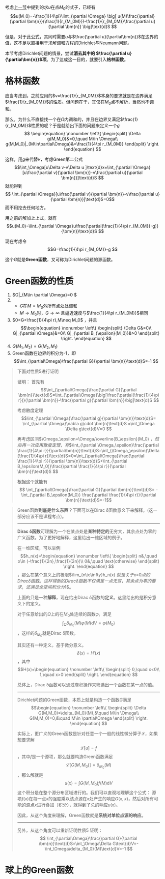 考虑[上一节](./2-格林公式及其应用.md)中提到的求$u$在点$M_0$的式子，已经有$$u(M_0)=-\frac{1}{4\pi}\iint_{\partial \Omega} \big[ u(M)\frac{\partial}{\partial \bm{n}}(\frac{1}{r_{M_0M}})-\frac{1}{r_{M_0M}}\frac{\partial u}{\partial \bm{n}} \big]\text{d}S $$

但是，对于此公式，其同时需要$u$与$\frac{\partial u}{\partial\bm{n}}$在边界的值，这不足以直接用于求解调和方程的Dirichlet与Neumann问题。

本节考虑Dirichlet问题的情景，尝试**消去其中的 $\frac{\partial u}{\partial\bm{n}}$项**。为了达成这一目的，就要引入**格林函数**。

# 格林函数

应当考虑到，之前应用的$v=\frac{1}{r_{M_0M}}$本身的要求就是在边界满足$\frac{1}{r_{M_0M}}$的性质。但问题在于，其仅在$M_0$点不解析，当然也不调和。

那么，为什么不直接找一个在$\Omega$内调和的，并且在边界又满足$\frac{1}{r_{M_0M}}$性质的呢？于是就给出下面的问题来定义一个$g$$$ \begin{equation}
    \nonumber
    \left\{
    \begin{split}
        \Delta g(M,M_0)&=0,\quad M\in \Omega\\
        g(M,M_0)|_{M\in\partial\Omega}&=\frac{1}{4\pi r_{M_0M}}
    \end{split}
    \right.
\end{equation} $$

这样，用$g$来代替$v$，考虑Green第二公式$$\int_\Omega[u\Delta v-v\Delta u ]\text{d}x=\int_{\partial \Omega}[u\frac{\partial v}{\partial \bm{n}}-v\frac{\partial u}{\partial \bm{n}}]\text{d}S $$就能得到$$ \int_{\partial \Omega}[u\frac{\partial v}{\partial \bm{n}}-v\frac{\partial u}{\partial \bm{n}}]\text{d}S=0$$而不用挖去任何地方。

用之前的解加上上式，就有$$u(M_0)=\iint_{\partial \Omega}u\frac{\partial(\frac{1}{4\pi r_{M_0M}}-g)}{\bm{n}}\text{d}S $$

现在考虑令$$G=\frac{1}{4\pi r_{M_0M}}-g $$

这个$G$就是**Green函数**，又可称为Dirichlet问题的源函数。

# Green函数的性质

1. $G|_{M\in \partial \Omega}=0 $
2. - $G$在$M=M_0$外所有点处处调和
   - $M\to M_0$时，$G\to\infty$ 且逼近速度与$\frac{1}{4\pi r_{M_0M}}$相同
3. $0<G<\frac{1}{4\pi r},M\neq M_0$ ，并且 $$\begin{equation}
    \nonumber
    \left\{
    \begin{split}
        \Delta G&=0\\
        G|_{\partial \Omega}&=0\\
        G|_{\partial B_{\epsilon}(M_0)}&>0
    \end{split}
    \right.
\end{equation} $$
1. $G(M_1,M_2)=G(M_2,M_1)$
2. Green函数在边界的积分为-1，即 $$\int_{\partial\Omega}\frac{\partial G}{\partial \bm{n}}\text{d}S=-1 $$

> 下面对性质5进行证明
>
> 证明：
> 首先有$$\int_{\partial\Omega}\frac{\partial G}{\partial \bm{n}}\text{d}S=\int_{\partial\Omega}\big[\frac{\partial(\frac{1}{4\pi r})}{\partial \bm{n}}-\frac{\partial g}{\partial \bm{n}}\big]\text{d}S $$
>
> 考虑散度定理 $$\int_{\partial \Omega}\frac{\partial g}{\partial \bm{n}}\text{d}S= \int_{\partial \Omega}\nabla g\cdot \bm{n}\text{d}S =\int_\Omega \Delta g\text{d}V=0 $$
>
> 再考虑区间$\Omega_\epsilon=\Omega/\overline{B_\epsilon}(M_0) $，然后再一次应用散度定理，有$$\int_{\partial \Omega_\epsilon}\frac{\partial \frac{1}{4\pi r}}{\partial\bm{n}}\text{d}S=\int_{\Omega_\epsilon}\Delta (\frac{1}{4\pi r})\text{d}S=0=\int_{\partial\Omega}\frac{\partial \frac{1}{4\pi r}}{\partial \bm{n}}\text{d}S+\int_{\partial B_\epsilon(M_0)}\frac{\partial \frac{1}{4\pi r}}{\partial \bm{n}}\text{d}S $$
>
> 根据这个就能有$$ \int_{\partial\Omega}\frac{\partial G}{\partial \bm{n}}\text{d}S= -\int_{\partial B_\epsilon(M_0)} \frac{\partial \frac{1}{4\pi r}}{\partial \bm{n}}\text{d}S=-1$$
> 

> Green函数**到底是什么东西**？下面可以在Dirac δ函数意义下来解释。(这一部分应该不是课程考点)。
> 
> ---
> 
> **Dirac δ函数**可理解为一个在某点处是**某种特定的**无穷大，其余点处为零的广义函数。为了更好地解释，这里给出一维区域的例子。
> 
> 在一维区域，可以举例$$h_n(x)=\begin{equation}
    \nonumber
    \left\{
        \begin{split}
            n&,\quad x\in (-\frac{1}{2n},\frac{1}{2n})\\
            0&,\quad \text{otherwise}
        \end{split}
    \right.
\end{equation} $$，那么在某个意义上的极限$\lim_{n\to\infty}h_n(x) $就是关于$x=0$点的Dirac δ函数。
> 这样得到的Dirac δ函数不仅满足一点无穷，其余点为零的要求，还满足全空间积分为$1$。
>
> 上面的只是一种**解释**，现在给出Dirac δ函数的**定义**。这里给出的是积分意义下的定义。
>
> 对于任意给出的$\Omega$上的在$M_0$处连续的函数$\varphi$，满足$$\int_\Omega \delta_{M_0}(M)\varphi(M)\text{d}V=\varphi(M_0) $$，这样的$\delta_{M_0}$就是Dirac δ函数。
>
> 其实还有一种定义，基于微分意义。$$\delta(x)=H'(x) $$，其中$$H(x)=\begin{equation}
    \nonumber
    \left\{
        \begin{split}
            0,\quad x<0\\
            1,\quad x>0
        \end{split}
    \right.
\end{equation} $$
>
> 总体上，Dirac δ函数可以通过卷积操作来筛选出一个函数在某一点的值。
>
> ---
>
> Dirichlet问题的Green函数，本质上就是构造一个函数$G$满足$$\begin{equation}
    \nonumber
    \left\{
        \begin{split}
            \Delta G(M,M_0)=\delta_{M_0}(M),&\quad M\in \Omega\\
            G(M,M_0)=0,&\quad M\in \partial\Omega
        \end{split}
    \right.
\end{equation} $$
>
> 实际上，更广义的Green函数是针对任意一个一般的线性微分算子$\mathcal{L}$，如果想要求解$$\mathcal{L}[u]=f$$，其中$f$是一个源项，那么就要构造Green函数满足$$\mathcal{L}[G(M,M_0)]=\delta_{M_0}(M) $$，那么解就是$$u(x)=\int G(M,M_0) f(M)\text{d}V $$
> 这个积分是在整个源分布区域进行的。我们可以直观地理解这个公式：
> 源项$f(x)$在每一点$x$的强度乘以该点源在$x$处产生的响应$G(x,x)$，然后对所有可能的源点$x$进行叠加（积分），就得到了总的响应$u(x)$。
>
> 因此，从这个角度来理解，Green函数就是**系统对单位点源的响应**。
>
> ---
>
> 另外，从这个角度可以重新证明性质5
> 证明：
> $$ \int_{\partial\Omega}\frac{\partial G}{\partial \bm{n}}\text{d}S=\int_\Omega\Delta G\text{d}V=-\int_\Omega\delta_{M_0}(M)\text{d}V=-1 $$
> 

# 球上的Green函数




